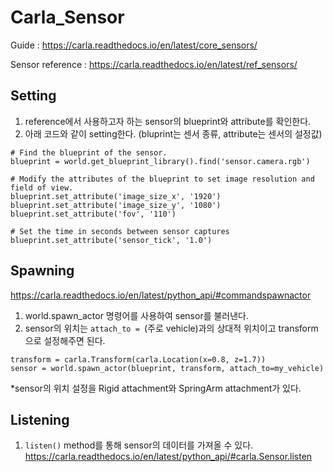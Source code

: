 # Carla_Sensor

Guide : https://carla.readthedocs.io/en/latest/core_sensors/

Sensor reference : https://carla.readthedocs.io/en/latest/ref_sensors/

## Setting
 
1. reference에서 사용하고자 하는 sensor의 blueprint와 attribute를 확인한다.
2. 아래 코드와 같이 setting한다. (bluprint는 센서 종류, attribute는 센서의 설정값)
 
```
# Find the blueprint of the sensor.
blueprint = world.get_blueprint_library().find('sensor.camera.rgb')
 
# Modify the attributes of the blueprint to set image resolution and field of view.
blueprint.set_attribute('image_size_x', '1920')
blueprint.set_attribute('image_size_y', '1080')
blueprint.set_attribute('fov', '110')

# Set the time in seconds between sensor captures
blueprint.set_attribute('sensor_tick', '1.0')
```

## Spawning
https://carla.readthedocs.io/en/latest/python_api/#commandspawnactor

1. world.spawn_actor 명령어를 사용하여 sensor를 불러낸다.
2. sensor의 위치는 ```attach_to = ```(주로 vehicle)과의 상대적 위치이고 transform으로 설정해주면 된다. 

```
transform = carla.Transform(carla.Location(x=0.8, z=1.7))
sensor = world.spawn_actor(blueprint, transform, attach_to=my_vehicle)
```

*sensor의 위치 설정을 Rigid attachment와 SpringArm attachment가 있다.

## Listening

1. ```listen()``` method를 통해 sensor의 데이터를 가져올 수 있다.
https://carla.readthedocs.io/en/latest/python_api/#carla.Sensor.listen
